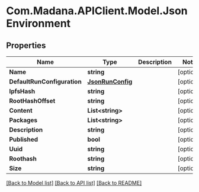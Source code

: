 
# Com.Madana.APIClient.Model.JsonEnvironment

## Properties

Name | Type | Description | Notes
------------ | ------------- | ------------- | -------------
**Name** | **string** |  | [optional] 
**DefaultRunConfiguration** | [**JsonRunConfig**](JsonRunConfig.md) |  | [optional] 
**IpfsHash** | **string** |  | [optional] 
**RootHashOffset** | **string** |  | [optional] 
**Content** | **List&lt;string&gt;** |  | [optional] 
**Packages** | **List&lt;string&gt;** |  | [optional] 
**Description** | **string** |  | [optional] 
**Published** | **bool** |  | [optional] 
**Uuid** | **string** |  | [optional] 
**Roothash** | **string** |  | [optional] 
**Size** | **string** |  | [optional] 

[[Back to Model list]](../README.md#documentation-for-models)
[[Back to API list]](../README.md#documentation-for-api-endpoints)
[[Back to README]](../README.md)

